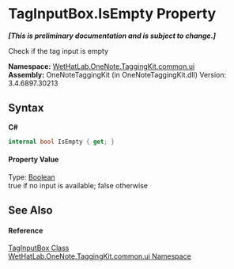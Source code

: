 # TagInputBox.IsEmpty Property 
 _**\[This is preliminary documentation and is subject to change.\]**_

Check if the tag input is empty

**Namespace:**&nbsp;<a href="043a9407-ac38-b3ac-7348-a6090af495ad">WetHatLab.OneNote.TaggingKit.common.ui</a><br />**Assembly:**&nbsp;OneNoteTaggingKit (in OneNoteTaggingKit.dll) Version: 3.4.6897.30213

## Syntax

**C#**<br />
``` C#
internal bool IsEmpty { get; }
```


#### Property Value
Type: <a href="http://msdn2.microsoft.com/en-us/library/a28wyd50" target="_blank">Boolean</a><br />true if no input is available; false otherwise

## See Also


#### Reference
<a href="8c43e75b-07b3-f855-ea15-72dde6bb8e11">TagInputBox Class</a><br /><a href="043a9407-ac38-b3ac-7348-a6090af495ad">WetHatLab.OneNote.TaggingKit.common.ui Namespace</a><br />